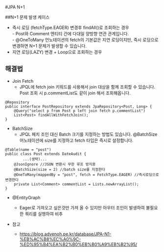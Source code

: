#JPA N+1

##N+1 문제 발생 케이스
 - 즉시 로딩 (fetchType.EAGER) 변경후 findAll()로 조회하는 경우  
        - Post와 Comment 엔티티 간에 다대일 양방향 연관 관계입니다.   
        - @OneToMany 언노테이션의 fetch의 기본값은 지연 로딩이지만, 즉시 로딩으로 변경하면 N+1 문제가 발생할 수 있습니다.
 - 지연 로딩(LAZY) 변경 + Loop으로 조회하는 경우
 

## 해결법
- Join Fetch
    - JPQL에 fetch join 키워드를 사용해서 join 대상을 함께 조회할 수 있습니다. Post 조회 시 p.commentList도 같이 join 해서 조회해옵니다. 
~~~
@Repository
public interface PostRepository extends JpaRepository<Post, Long> {
    @Query("select p from Post p left join fetch p.commentList")
    List<Post> findAllWithFetchJoin();
}
~~~

- BatchSize
    - JPQL 페치 조인 대신 Batch 크기를 지정하는 방법도 있습니다. @BatchSize 어노테이션에 size를 지정하고 fetch 타입은 즉시로 설정합니다.
~~~
@Table(name = "post")
public class Post extends DateAudit {
 		...(생략)...
    @JsonIgnore //JSON 변환시 무한 루프 방지용
    @BatchSize(size = 2) //batch size를 지정한다
    @OneToMany(mappedBy = "post", fetch = FetchType.EAGER) //즉시로딩으로 변경한다
    private List<Comment> commentList = Lists.newArrayList();
}
~~~

- @EntityGraph
    - Eager로 가져오고 싶은것만 가져 올 수 있지만 아우터 조인이 발생하여 불필요한 쿼리를 실행하여 비추

- 참고
    - https://blog.advenoh.pe.kr/database/JPA-N1-%EB%AC%B8%EC%A0%9C-%ED%95%B4%EA%B2%B0%EB%B0%A9%EB%B2%95/